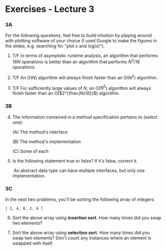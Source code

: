 # Exercises - Lecture 3

### 3A

For the following questions, feel free to build intuition by playing around with plotting software of your choice (I used Google to make the figures in the slides, e.g. searching for "plot x and log(x)").

1. T/F In terms of asymptotic runtime analysis, an algorithm that performs $16N$ operations is better than an algorithm that performs $N^2/16$ operations.

2. T/F An O($N$) algorithm will always finish faster than an O($N^2$) algorithm.

3. T/F For sufficiently large values of $N$, an O($N^5$) algorithm will always finish faster than an O($2^{\frac{N}{6}}$) algorithm.

### 3B

4. The information contained in a method specification pertains to (select one):

   (A) The method's interface

   (B) The method's implementation

   (C) Some of each

5. Is the following statement true or false? If it's false, correct it.

   ​	An abstract data type can have multiple interfaces, but only one implementation.

### 3C

In the next two problems, you'll be sorting the following array of integers:

 ```
[ 1, 4, 8, 2, 6 ]
 ```

6. Sort the above array using **insertion sort**. How many times did you swap two elements?

7. Sort the above array using **selection sort**. How many times did you swap two elements? Don't count any instances where an element is swapped with itself.

